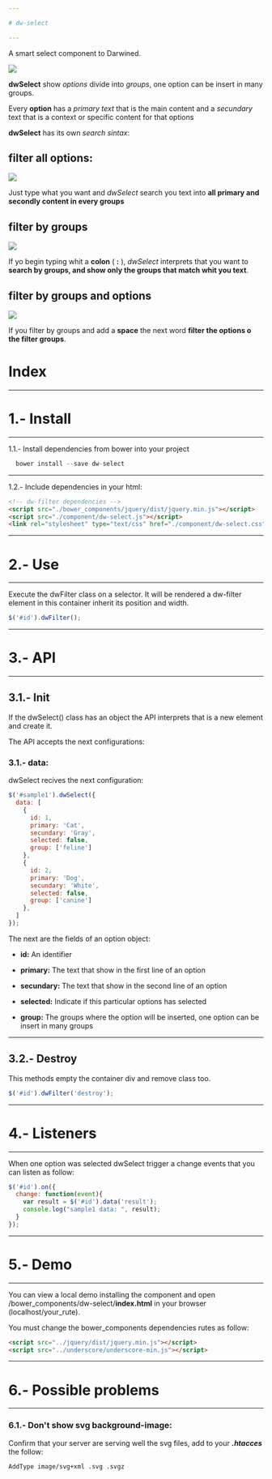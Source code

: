 ```yaml
---

# dw-select

---
```


A smart select component to Darwined.

<img src="https://github.com/daniel-llach/dw-select/blob/master/img/dw-img1.png?raw=true">

**dwSelect** show *options* divide into *groups*, one option can be insert in many groups.

Every **option** has a *primary text* that is the main content and a *secundary* text that is a context or specific content for that options

**dwSelect** has its own *search sintax*:

## filter all options:

<img src="https://github.com/daniel-llach/dw-select/blob/master/img/dw-img2.png?raw=true">

Just type what you want and *dwSelect* search you text into **all primary and secondly content in every groups**

## filter by groups

<img src="https://github.com/daniel-llach/dw-select/blob/master/img/dw-img3.png?raw=true">

If yo begin typing whit a **colon** ( **:** ), *dwSelect* interprets that you want to **search by groups, and show only the groups that match whit you text**.

## filter by groups and options

<img src="https://github.com/daniel-llach/dw-select/blob/master/img/dw-img4.png?raw=true">

If you filter by groups and add a **space** the next word **filter the options o the filter groups**.


# Index

---

# 1.- Install

---

1.1.- Install dependencies from bower into your project

```javascript
  bower install --save dw-select
```

---

1.2.- Include dependencies in your html:

```html
<!-- dw-filter dependencies -->
<script src="./bower_components/jquery/dist/jquery.min.js"></script>
<script src="./component/dw-select.js"></script>
<link rel="stylesheet" type="text/css" href="./component/dw-select.css">
```

---

# 2.- Use

---

Execute the dwFilter class on a selector. It will be rendered a dw-filter element in this container inherit its position and width.

```javascript
$('#id').dwFilter();
```

 ---

 # 3.- API

 ---

 ## 3.1.- Init
If the dwSelect() class has an object the API interprets that is a new element and create it.


The API accepts the next configurations:

### 3.1.- data:
dwSelect recives the next configuration:

```javascript
$('#sample1').dwSelect({
  data: [
    {
      id: 1,
      primary: 'Cat',
      secundary: 'Gray',
      selected: false,
      group: ['feline']
    },
    {
      id: 2,
      primary: 'Dog',
      secundary: 'White',
      selected: false,
      group: ['canine']
    },
  ]
});
```


The next are the fields of an option object:

- **id:** An identifier

- **primary:** The text that show in the first line of an option

- **secundary:** The text that show in the second line of an option

- **selected:** Indicate if this particular options has selected

- **group:** The groups where the option will be inserted, one option can be insert in many groups

---

## 3.2.- Destroy
This methods empty the container div and remove class too.
```javascript
$('#id').dwFilter('destroy');
```

---

# 4.- Listeners

---

When one option was selected dwSelect trigger a change events that you can listen as follow:

```javascript
$('#id').on({
  change: function(event){
    var result = $('#id').data('result');
    console.log("sample1 data: ", result);
  }
});
```

---

# 5.- Demo

---

You can view a local demo installing the component and open /bower_components/dw-select/**index.html** in your browser (localhost/your_rute).

You must change the bower_components dependencies rutes as follow:

```html
<script src="../jquery/dist/jquery.min.js"></script>
<script src="../underscore/underscore-min.js"></script>
```

---

# 6.- Possible problems

---

### 6.1.- Don't show svg background-image:

Confirm that your server are serving well the svg files, add to your ***.htacces*** the follow:
```bash
AddType image/svg+xml .svg .svgz
```
